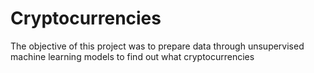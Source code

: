 # Cryptocurrencies

The objective of this project was to prepare data through unsupervised machine learning models to find out what cryptocurrencies 
